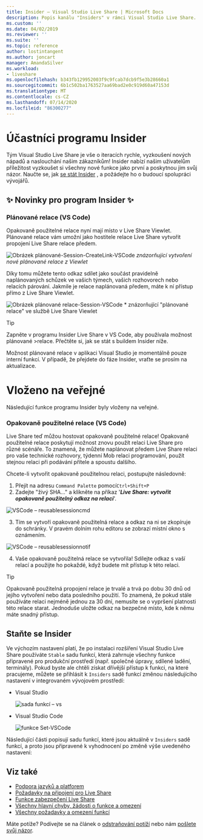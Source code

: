 ```yaml
---
title: Insider – Visual Studio Live Share | Microsoft Docs
description: Popis kanálu "Insiders" v rámci Visual Studio Live Share.
ms.custom: ''
ms.date: 04/02/2019
ms.reviewer: ''
ms.suite: ''
ms.topic: reference
author: lostintangent
ms.author: joncart
manager: AmandaSilver
ms.workload:
- liveshare
ms.openlocfilehash: b343fb129952003f9c9fcab7dcb9f5e3b28660a1
ms.sourcegitcommit: 6b1c502ba1763527aa69bad2e0c919d60a47153d
ms.translationtype: MT
ms.contentlocale: cs-CZ
ms.lasthandoff: 07/14/2020
ms.locfileid: "86300277"
---
```

<!--
Copyright © Microsoft Corporation
All rights reserved.
Creative Commons Attribution 4.0 License (International): https://creativecommons.org/licenses/by/4.0/legalcode
-->

# <a name="insiders"></a>Účastníci programu Insider

Tým Visual Studio Live Share je vše o iteracích rychle, vyzkoušení nových nápadů a naslouchání našim zákazníkům! Insider nabízí našim uživatelům příležitost vyzkoušet si všechny nové funkce jako první a poskytnou jim svůj názor. Naučte se, jak [se stát Insider](#BecomeanInsider) , a požádejte ho o budoucí spolupráci vývojářů. 

## <a name="new-to-insiders"></a>✨ Novinky pro program Insider ✨

### <a name="planned-sessions-vs-code"></a>**Plánované relace (VS Code)**
Opakovaně použitelné relace nyní mají místo v Live Share Viewlet. Plánované relace vám umožní jako hostitele relace Live Share vytvořit propojení Live Share relace předem. 


![Obrázek plánované-Session-CreateLink-VSCode ](../media/planned-session-creation-vscode.png)
 *znázorňující vytvoření nové plánované relace z Viewlet*

Díky tomu můžete tento odkaz sdílet jako součást pravidelně naplánovaných schůzek ve vašich týmech, vašich rozhovorech nebo relacích párování.
Jakmile je relace naplánovaná předem, máte k ní přístup přímo z Live Share Viewlet. 

![Obrázek plánované relace-Session-VSCode ](../media/planned-session-copylink-vscode.png) * znázorňující "plánované relace" ve službě Live Share Viewlet

>[!TIP]
>Zapněte v programu Insider Live Share v VS Code, aby používala možnost plánované >relace. Přečtěte si, jak se stát s buildem Insider níže. 

Možnost plánované relace v aplikaci Visual Studio je momentálně pouze interní funkcí. V případě, že přejdete do fáze Insider, vraťte se prosím na aktualizace. 


# <a name="pushed-to-public"></a>Vloženo na veřejné 

Následující funkce programu Insider byly vloženy na veřejné.

### <a name="reusable-sessions-vs-code"></a>**Opakovaně použitelné relace (VS Code)**

Live Share teď můžou hostovat opakovaně použitelné relace! Opakovaně použitelné relace poskytují možnost znovu použít relaci Live Share pro různé scénáře. To znamená, že můžete naplánovat předem Live Share relaci pro vaše technické rozhovory, týdenní Mob relaci programování, použít stejnou relaci při podávání přítele a spoustu dalšího.

Chcete-li vytvořit opakovaně použitelnou relaci, postupujte následovně:
1. Přejít na adresu `Command Palette` pomocí`Ctrl+Shift+P`
1. Zadejte "živý SHA..." a klikněte na příkaz '**_Live Share: vytvořit opakovaně použitelný odkaz na relaci_**'.

![VSCode – reusablesessioncmd](../media/vscode-cmdpalette-createreusablelink.png)

3. Tím se vytvoří opakovaně použitelná relace a odkaz na ni se zkopíruje do schránky. V pravém dolním rohu editoru se zobrazí místní okno s oznámením.

![VSCode – reusablesessionnotif](../media/vscode-notification-resuablesession.png)

4. Vaše opakovaně použitelná relace se vytvořila! Sdílejte odkaz s vaší relací a použijte ho pokaždé, když budete mít přístup k této relaci.

> [!TIP] 
>Opakovaně použitelná propojení relace je trvalé a trvá po dobu 30 dnů od jejího vytvoření nebo data posledního použití. To znamená, že pokud stále používáte relaci nejméně jednou za 30 dní, nemusíte se o vypršení platnosti této relace starat. Jednoduše uložte odkaz na bezpečné místo, kde k němu máte snadný přístup.
 


## <a name="become-an-insider"></a>Staňte se Insider <a name="BecomeanInsider"> </a>

Ve výchozím nastavení platí, že po instalaci rozšíření Visual Studio Live Share používáte `Stable` sadu funkcí, která zahrnuje všechny funkce připravené pro produkční prostředí (např. společné úpravy, sdílené ladění, terminály). Pokud byste ale chtěli získat dřívější přístup k funkci, na které pracujeme, můžete se přihlásit k `Insiders` sadě funkcí změnou následujícího nastavení v integrovaném vývojovém prostředí:

* Visual Studio

    ![sada funkcí – vs](../media/feature-set-vs.png)

* Visual Studio Code 

    ![funkce Set-VSCode](../media/feature-set-vscode.png)

Následující části popisují sadu funkcí, které jsou aktuálně v `Insiders` sadě funkcí, a proto jsou připravené k vyhodnocení po změně výše uvedeného nastavení:



## <a name="see-also"></a>Viz také

- [Podpora jazyků a platforem](platform-support.md)
- [Požadavky na připojení pro Live Share](connectivity.md)
- [Funkce zabezpečení Live Share](security.md)
- [Všechny hlavní chyby, žádosti o funkce a omezení](https://aka.ms/vsls-issues)
- [Všechny požadavky a omezení funkcí](https://aka.ms/vsls-feature-requests)

Máte potíže? Podívejte se na článek o [odstraňování potíží](../troubleshooting.md) nebo nám [pošlete svůj názor](../support.md).
